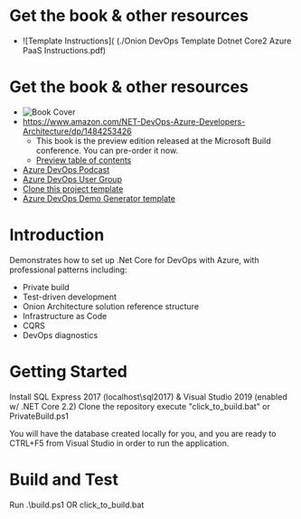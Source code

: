 # Get the book & other resources
* ![Template Instructions]( (./Onion DevOps Template Dotnet Core2 Azure PaaS Instructions.pdf)

# Get the book & other resources
* ![Book Cover](https://images-na.ssl-images-amazon.com/images/I/41oudHNH%2BeL._SX348_BO1,204,203,200_.jpg)
* https://www.amazon.com/NET-DevOps-Azure-Developers-Architecture/dp/1484253426
  * This book is the preview edition released at the Microsoft Build conference. You can pre-order it now.
  * [Preview table of contents](https://dev.azure.com/clearmeasurelabs/801ebfd3-bd0a-4c92-8080-1b73805b58d1/_apis/git/repositories/101c3516-9d64-4757-8df5-547a7f4bbb49/Items?path=%2F.NET+DevOps+for+Azure+-+TOC.pdf&versionDescriptor%5BversionOptions%5D=0&versionDescriptor%5BversionType%5D=0&versionDescriptor%5Bversion%5D=master&download=true&resolveLfs=true&%24format=octetStream&api-version=5.0-preview.1)
* [Azure DevOps Podcast](http://www.azuredevops.show)
* [Azure DevOps User Group](https://www.meetup.com/Azure-DevOps-User-Group/)
* [Clone this project template](https://dev.azure.com/clearmeasurelabs/801ebfd3-bd0a-4c92-8080-1b73805b58d1/_apis/git/repositories/b6025e0e-77dc-4b6b-af2b-dc16adeda1c4/Items?path=%2FOnionDevOpsArchitecture-dotnetcore2.2.zip)
* [Azure DevOps Demo Generator template](https://dev.azure.com/clearmeasurelabs/Onion-DevOps-Architecture/_git/ProjectTemplates?path=%2FREADME.md&version=GBmaster)

# Introduction 
Demonstrates how to set up .Net Core for DevOps with Azure, with professional patterns including:
 * Private build
 * Test-driven development
 * Onion Architecture solution reference structure
 * Infrastructure as Code
 * CQRS
 * DevOps diagnostics
# Getting Started
Install SQL Express 2017 (localhost\sql2017) & Visual Studio 2019 (enabled w/ .NET Core 2.2)
Clone the repository
execute "click_to_build.bat" or PrivateBuild.ps1

You will have the database created locally for you, and you are ready to CTRL+F5 from Visual Studio in order to run the application.

# Build and Test
Run .\build.ps1 OR click_to_build.bat


<!-- Global site tag (gtag.js) - Google Analytics -->
<script async src="https://www.googletagmanager.com/gtag/js?id=UA-63426635-5"></script>
<script>
  window.dataLayer = window.dataLayer || [];
  function gtag(){dataLayer.push(arguments);}
  gtag('js', new Date());

  gtag('config', 'UA-63426635-5');
</script>

